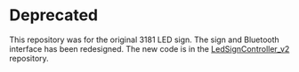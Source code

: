 # Deprecated
This repository was for the original 3181 LED sign.  The sign and Bluetooth interface has been redesigned.  The new code is in the [LedSignController_v2](https://github.com/pittsfordrobotics/LedSignController_v2) repository.
